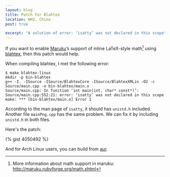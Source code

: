 ```yaml
---
layout: blog
title: Patch for Blahtex
location: NKU, China
post: true

excerpt: "A solution of error: ‘isatty’ was not declared in this scope"
---
```


If you want to enable [Maruku]’s support of inline LaTeX-style math[^1]
using [blahtex], then this patch would help.

[Maruku]: http://maruku.rubyforge.org
[blahtex]: http://gva.noekeon.org/blahtexml

When compiling blahtex, I met the following error:

    $ make blahtex-linux
    mkdir -p bin-blahtex
    g++ -I. -ISource -ISource/BlahtexCore -ISource/BlahtexXMLin -O2 -c
    Source/main.cpp -o bin-blahtex/main.o
    Source/main.cpp: In function ‘int main(int, char* const*)’:
    Source/main.cpp:552:21: error: ‘isatty’ was not declared in this scope
    make: *** [bin-blahtex/main.o] Error 1

According to the man page of `isatty`, it should has `unistd.h`
included. Another file `mainPng.cpp` has the same problem. We can fix it
by including `unistd.h` in both files.

Here's the patch:

{% gist 4050492 %}

And for Arch Linux users, you can build from [aur](https://aur.archlinux.org/packages/blahtex).

[^1]: More information about math support in maruku: <http://maruku.rubyforge.org/math.xhtml>
